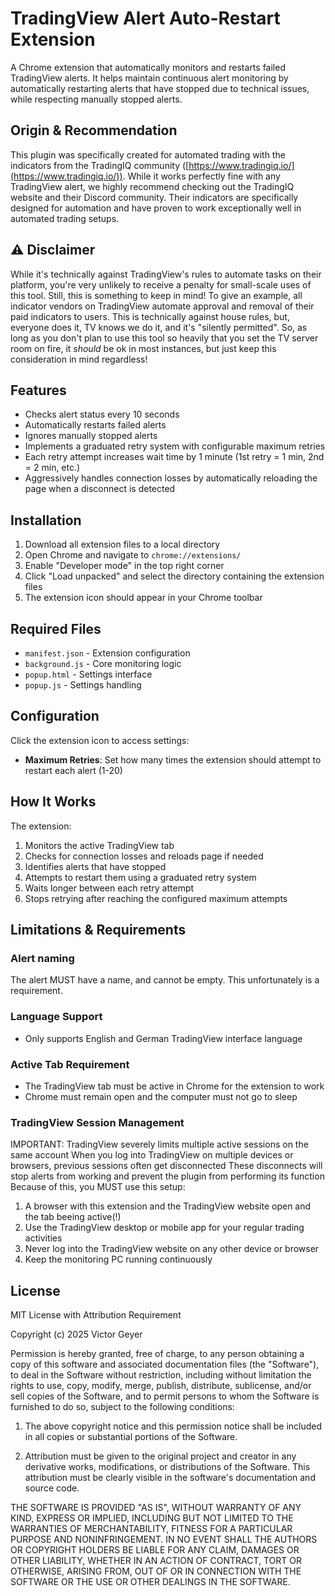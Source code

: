 # TradingView Alert Auto-Restart Extension

A Chrome extension that automatically monitors and restarts failed TradingView alerts. It helps maintain continuous alert monitoring by automatically restarting alerts that have stopped due to technical issues, while respecting manually stopped alerts.

## Origin & Recommendation

This plugin was specifically created for automated trading with the indicators from the TradingIQ community ([https://www.tradingiq.io/](https://www.tradingiq.io/)). While it works perfectly fine with any TradingView alert, we highly recommend checking out the TradingIQ website and their Discord community. Their indicators are specifically designed for automation and have proven to work exceptionally well in automated trading setups.

## ⚠️ Disclaimer

While it's technically against TradingView's rules to automate tasks on their platform, you're very unlikely to receive a penalty for small-scale uses of this tool. Still, this is something to keep in mind! To give an example, all indicator vendors on TradingView automate approval and removal of their paid indicators to users. This is technically against house rules, but, everyone does it, TV knows we do it, and it's "silently permitted". So, as long as you don't plan to use this tool so heavily that you set the TV server room on fire, it *should* be ok in most instances, but just keep this consideration in mind regardless!

## Features

- Checks alert status every 10 seconds
- Automatically restarts failed alerts
- Ignores manually stopped alerts
- Implements a graduated retry system with configurable maximum retries
- Each retry attempt increases wait time by 1 minute (1st retry = 1 min, 2nd = 2 min, etc.)
- Aggressively handles connection losses by automatically reloading the page when a disconnect is detected

## Installation

1. Download all extension files to a local directory
2. Open Chrome and navigate to `chrome://extensions/`
3. Enable "Developer mode" in the top right corner
4. Click "Load unpacked" and select the directory containing the extension files
5. The extension icon should appear in your Chrome toolbar

## Required Files

- `manifest.json` - Extension configuration
- `background.js` - Core monitoring logic
- `popup.html` - Settings interface
- `popup.js` - Settings handling

## Configuration

Click the extension icon to access settings:
- **Maximum Retries**: Set how many times the extension should attempt to restart each alert (1-20)

## How It Works

The extension:
1. Monitors the active TradingView tab
2. Checks for connection losses and reloads page if needed
3. Identifies alerts that have stopped
4. Attempts to restart them using a graduated retry system
5. Waits longer between each retry attempt
6. Stops retrying after reaching the configured maximum attempts

## Limitations & Requirements

### Alert naming
The alert MUST have a name, and cannot be empty. This unfortunately is a requirement.

### Language Support
- Only supports English and German TradingView interface language

### Active Tab Requirement
- The TradingView tab must be active in Chrome for the extension to work
- Chrome must remain open and the computer must not go to sleep

### TradingView Session Management
IMPORTANT: TradingView severely limits multiple active sessions on the same account
When you log into TradingView on multiple devices or browsers, previous sessions often get disconnected
These disconnects will stop alerts from working and prevent the plugin from performing its function
Because of this, you MUST use this setup:
1. A browser with this extension and the TradingView website open and the tab beeing active(!)
2. Use the TradingView desktop or mobile app for your regular trading activities
3. Never log into the TradingView website on any other device or browser
4. Keep the monitoring PC running continuously


## License

MIT License with Attribution Requirement

Copyright (c) 2025 Victor Geyer

Permission is hereby granted, free of charge, to any person obtaining a copy of this software and associated documentation files (the "Software"), to deal in the Software without restriction, including without limitation the rights to use, copy, modify, merge, publish, distribute, sublicense, and/or sell copies of the Software, and to permit persons to whom the Software is furnished to do so, subject to the following conditions:

1. The above copyright notice and this permission notice shall be included in all copies or substantial portions of the Software.

2. Attribution must be given to the original project and creator in any derivative works, modifications, or distributions of the Software. This attribution must be clearly visible in the software's documentation and source code.

THE SOFTWARE IS PROVIDED "AS IS", WITHOUT WARRANTY OF ANY KIND, EXPRESS OR IMPLIED, INCLUDING BUT NOT LIMITED TO THE WARRANTIES OF MERCHANTABILITY, FITNESS FOR A PARTICULAR PURPOSE AND NONINFRINGEMENT. IN NO EVENT SHALL THE AUTHORS OR COPYRIGHT HOLDERS BE LIABLE FOR ANY CLAIM, DAMAGES OR OTHER LIABILITY, WHETHER IN AN ACTION OF CONTRACT, TORT OR OTHERWISE, ARISING FROM, OUT OF OR IN CONNECTION WITH THE SOFTWARE OR THE USE OR OTHER DEALINGS IN THE SOFTWARE.